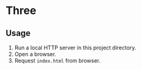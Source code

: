 # Three

## Usage

1. Run a local HTTP server in this project directory.
2. Open a browser.
3. Request `index.html` from browser.

